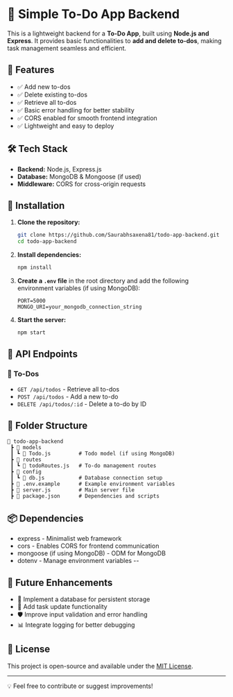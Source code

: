 # 📝 Simple To-Do App Backend

This is a lightweight backend for a **To-Do App**, built using **Node.js and Express**. It provides basic functionalities to **add and delete to-dos**, making task management seamless and efficient.

## 🚀 Features
- ✅ Add new to-dos
- ✅ Delete existing to-dos
- ✅ Retrieve all to-dos
- ✅ Basic error handling for better stability
- ✅ CORS enabled for smooth frontend integration
- ✅ Lightweight and easy to deploy

## 🛠 Tech Stack
- **Backend:** Node.js, Express.js
- **Database:** MongoDB & Mongoose (if used)
- **Middleware:** CORS for cross-origin requests

## 📌 Installation

1. **Clone the repository:**
   ```sh
   git clone https://github.com/Saurabhsaxena81/todo-app-backend.git
   cd todo-app-backend
   ```

2. **Install dependencies:**
   ```sh
   npm install
   ```

3. **Create a `.env` file** in the root directory and add the following environment variables (if using MongoDB):
   ```env
   PORT=5000
   MONGO_URI=your_mongodb_connection_string
   ```

4. **Start the server:**
   ```sh
   npm start
   ```

## 📡 API Endpoints

### 📝 To-Dos
- `GET /api/todos` - Retrieve all to-dos
- `POST /api/todos` - Add a new to-do
- `DELETE /api/todos/:id` - Delete a to-do by ID

## 📂 Folder Structure
```
📂 todo-app-backend
 ┣ 📂 models
 ┃ ┗ 📜 Todo.js         # Todo model (if using MongoDB)
 ┣ 📂 routes
 ┃ ┗ 📜 todoRoutes.js   # To-do management routes
 ┣ 📂 config
 ┃ ┗ 📜 db.js           # Database connection setup
 ┣ 📜 .env.example      # Example environment variables
 ┣ 📜 server.js         # Main server file
 ┣ 📜 package.json      # Dependencies and scripts
```

## 📦 Dependencies
- express - Minimalist web framework
- cors - Enables CORS for frontend communication
- mongoose (if using MongoDB) - ODM for MongoDB
- dotenv - Manage environment variables
--

## 🔮 Future Enhancements
- 🌟 Implement a database for persistent storage
- 📌 Add task update functionality
- 🛡️ Improve input validation and error handling
- 📊 Integrate logging for better debugging

## 📜 License
This project is open-source and available under the [MIT License](LICENSE).

---
💡 Feel free to contribute or suggest improvements!
